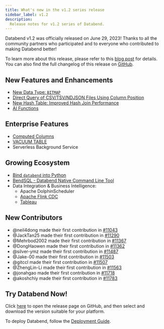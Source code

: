 ```yaml
---
title: What's new in the v1.2 series release
sidebar_label: v1.2
description:
  Release notes for v1.2 series of Databend.
---
```


Databend v1.2 was officially released on June 29, 2023! Thanks to all the community partners who participated and to everyone who contributed to making Databend better!

To learn more about this release, please refer to this [blog post](https://www.databend.com/blog/databend-changelog-1-2) for details. You can also find the full changelog of this release on [GitHub](https://github.com/datafuselabs/databend/releases/tag/v1.2.0-nightly).

## New Features and Enhancements

- [New Data Type: `BITMAP`](/doc/sql-reference/data-types/data-type-bitmap)
- [Direct Query of CSV/TSV/NDJSON Files Using Column Position](/doc/sql-commands/query-syntax/query-select#column-position)
- [New Hash Table: Improved Hash Join Performance](https://github.com/datafuselabs/databend/pull/11140)
- [AI Functions](/doc/sql-functions/ai-functions/)

## Enterprise Features

- [Computed Columns](/doc/sql-commands/ddl/table/ddl-create-table#computed-columns)
- [VACUUM TABLE](/doc/sql-commands/ddl/table/vacuum-table)
- Serverless Background Service

## Growing Ecosystem

- [Bind `databend` into Python](https://pypi.org/project/databend/)
- [BendSQL - Databend Native Command Line Tool](/doc/sql-clients/bendsql)
- Data Integration & Business Intelligence: 
  - Apache DolphinScheduler
  - [Apache Flink CDC](/doc/load-data/load-db/flink-cdc) 
  - [Tableau](https://www.databend.com/blog/2023-06-01-tableau)

## New Contributors

- @neil4dong made their first contribution in [#11043](https://github.com/datafuselabs/databend/pull/11043)
- @JackTan25 made their first contribution in [#11290](https://github.com/datafuselabs/databend/pull/11290)
- @Mehrbod2002 made their first contribution in [#11367](https://github.com/datafuselabs/databend/pull/11367)
- @DongHaowen made their first contribution in [#11362](https://github.com/datafuselabs/databend/pull/11362)
- @silver-ymz made their first contribution in [#11487](https://github.com/datafuselabs/databend/pull/11487)
- @Jake-00 made their first contribution in [#11503](https://github.com/datafuselabs/databend/pull/11503)
- @gitccl made their first contribution in [#11507](https://github.com/datafuselabs/databend/pull/11507)
- @ZhengLin-Li made their first contribution in [#11563](https://github.com/datafuselabs/databend/pull/11563)
- @jonahgao made their first contribution in [#11718](https://github.com/datafuselabs/databend/pull/11718)
- @akoshchiy made their first contribution in [#11783](https://github.com/datafuselabs/databend/pull/11783)

## Try Databend Now!

Click [here](https://github.com/datafuselabs/databend/releases/tag/v1.2.0-nightly) to open the release page on GitHub, and then select and download the version suitable for your platform.

To deploy Databend, follow the [Deployment Guide](/doc/deploy).
